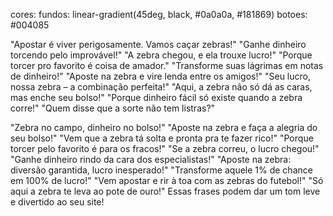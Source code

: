 
cores:
fundos: linear-gradient(45deg, black, #0a0a0a, #181869)
botoes: #004085


"Apostar é viver perigosamente. Vamos caçar zebras!"
"Ganhe dinheiro torcendo pelo improvável!"
"A zebra chegou, e ela trouxe lucro!"
"Porque torcer pro favorito é coisa de amador."
"Transforme suas lágrimas em notas de dinheiro!"
"Aposte na zebra e vire lenda entre os amigos!"
"Seu lucro, nossa zebra – a combinação perfeita!"
"Aqui, a zebra não só dá as caras, mas enche seu bolso!"
"Porque dinheiro fácil só existe quando a zebra corre!"
"Quem disse que a sorte não tem listras?"

"Zebra no campo, dinheiro no bolso!"
"Aposte na zebra e faça a alegria do seu bolso!"
"Vem que a zebra tá solta e pronta pra te fazer rico!"
"Porque torcer pelo favorito é para os fracos!"
"Se a zebra correu, o lucro chegou!"
"Ganhe dinheiro rindo da cara dos especialistas!"
"Aposte na zebra: diversão garantida, lucro inesperado!"
"Transforme aquele 1% de chance em 100% de lucro!"
"Vem apostar e rir à toa com as zebras do futebol!"
"Só aqui a zebra te leva ao pote de ouro!"
Essas frases podem dar um tom leve e divertido ao seu site!
